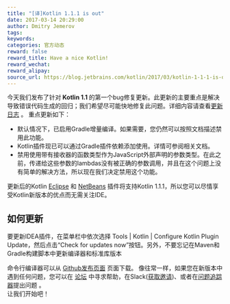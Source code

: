 ```yaml
---
title: "[译]Kotlin 1.1.1 is out"
date: 2017-03-14 20:29:00
author: Dmitry Jemerov
tags:
keywords:
categories: 官方动态
reward: false
reward_title: Have a nice Kotlin!
reward_wechat:
reward_alipay:
source_url: https://blog.jetbrains.com/kotlin/2017/03/kotlin-1-1-1-is-out/
---
```


今天我们发布了针对<strong> Kotlin 1.1 </strong>的第一个bug修复更新。此更新的主要重点是解决导致错误代码生成的回归；我们希望尽可能快地修复此问题。详细内容请查看[更新日志](https://github.com/JetBrains/kotlin/blob/1.1.1/ChangeLog.md) 。
重点更新如下：

* 默认情况下，已启用Gradle增量编译。如果需要，您仍然可以按照文档描述禁用此功能。
* Kotlin插件现已可以通过Gradle插件依赖添加使用。详情可参阅相关文档。
* 禁用使用带有接收器的函数类型作为JavaScript外部声明的参数类型。在此之前，传递给这些参数的lambdas没有被正确的参数调用，并且在这个问题上没有简单的解决方法，所以现在我们决定禁用这个功能。

更新后的Kotlin [Eclipse](https://marketplace.eclipse.org/content/kotlin-plugin-eclipse) 和 [NetBeans](http://plugins.netbeans.org/plugin/68590/kotlin) 插件将支持Kotlin 1.1.1，所以您可以尽情享受Kotlin新版本的优点而无需关注IDE。
## 如何更新

要更新IDEA插件，在菜单栏中依次选择 Tools | Kotlin | Configure Kotlin Plugin Update，然后点击“Check for updates now”按钮。另外，不要忘记在Maven和Gradle构建脚本中更新编译器和标准库版本

命令行编译器可以从 [Github发布页面](https://github.com/JetBrains/kotlin/releases/tag/v1.1.1) 页面下载。
像往常一样，如果您在新版本中遇到任何问题，您可以在 [论坛](https://discuss.kotlinlang.org/) 中寻求帮助，在Slack([获取邀请](http://kotlinslackin.herokuapp.com/))、或者在[问题追踪器](https://youtrack.jetbrains.com/issues/KT)提出问题 。  
让我们开始吧！

